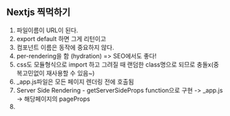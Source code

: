 ## Nextjs 찍먹하기
1. 파일이름이 URL이 된다.
2. export default 하면 그게 리턴이고
3. 컴포넌트 이름은 동작에 중요하지 않다.
4. per-rendering을 함 (hydration) => SEO에서도 좋다!
5. css도 모듈형식으로 import 하고 그려질 때 랜덤한 class명으로 되므로 충돌x(중복고민없이 재사용할 수 있음~)
6. _app.js파일은 모든 페이지 렌더링 전에 호출됨 
7. Server Side Rendering - getServerSideProps function으로 구현 -> _app.js -> 해당페이지의 pageProps
8. 